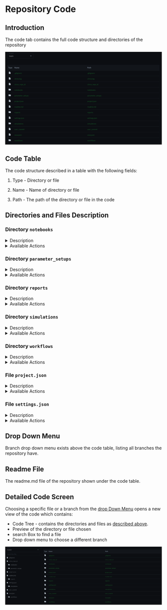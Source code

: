 # Repository Code

## Introduction

The code tab contains the full code structure and directories of the repository

![Alt text](img/code_table.png)

## Code Table

The code structure described in a table with the following fields:

1. Type - Directory or file

2. Name - Name of directory or file

3. Path - The path of the directory or file in the code

## Directories and Files Description

### Directory `notebooks`
<details>
  <summary>Description</summary>  

The `notebooks` directory in your CITROS simulation contains all the Jupyter-Notebook files. These notebooks help you process the data after running a CITROS simulation. It is recommended to use IPYNB files for this purpose, as they are primarily used by Jupyter Notebook - an interactive computational program designed to assist users in manipulating and analyzing Python language.

The advantages of IPYNB files is that they are human-readable, as plain text files formatted using JSON (JavaScript Object Notation), which makes them easy to read. Additionally, IPYNB files are saved in an open standard file format, which means they are accessible to anyone. Furthermore, IPYNB files can easily be converted to other formats such as HTML, PDF, reStructuredText, and LateX formats.

For further information on how to process the data and analyze the results you can see [here](../docs_data_analysis/data_access/getting_started.md).
</details>
<details>
  <summary>Available Actions</summary>  

The Files nested under `notebooks` directory has the following actions:

#### Preview

Press the **Preview** to view the rendered code file

#### Code

Press the **Code** to view the raw code file. 

![Alt text](img/actions_code_prev.png)

#### Edit Icon

Edit icon opens to edit the raw file.

![Alt text](img/actions_edit.png)

Press **Commit Changes** to commit them into the repository

Press **Cancel Changes** to close without committing changes

![Alt text](img/actions_commit.png)


**ipynb (Jupyter Notebook) files** has a bigger variety of actions:

#### Start 

Press the start kernel button to be able to run Python notebook.

![Alt text](img/actions_kernel_start.png)

#### Stop

Press the stop button to stop the kernel.

![Alt text](img/actions_kernel_stop.png)

#### Choose Kernel

Open Drop down menu to choose a kernel type.

![Alt text](img/actions_dropdown.png)

:::note
At the moment CITROS supports only Python kernel
:::

#### Kernel Indicator

Indicates whether kernel is connected and in which state

Green circle and state for connected
Red circle for disconnected

![Alt text](img/actions_kernel_indicator.png)

#### Documentation

Press **Documentation** to open CITROS Docs as wizard

![Alt text](img/actions_documentaion.png)

#### Batch Runs 

Press **Batch Runs** to open all the run of the repository as wizard

![Alt text](img/actions_batchruns.png)

#### Data Analysis Snippets

![Alt text](img/actions_data.png)



#### Edit Icon

Press the **Edit icon** to edit the raw file.

Press **+Code** to commit them into the repository

Press **+Markdown** to commit them into the repository

Press **Commit Changes** to commit them into the repository

Press **Cancel Changes** to close without committing changes

#### Export to PDF

![Alt text](img/actions_pdf.png)


#### Execute all Cells

![Alt text](img/actions_execute.png)

#### Clear all Outputs

![Alt text](img/actions_outputs.png)



</details>


### Directory `parameter_setups`
<details>

<summary>Description</summary>

The `parameter_setups` directory stores your JSON-formatted parameter setup files. When you initialize your citros repository, a `default_param_setup.json` file is automatically generated. This file consolidates all the default parameters for every node across all the packages in your ROS project, providing a consolidated and easily accessible record of these parameters.

The file `default_param_setup.json` will not be overwritten during citros `init`, `run` or `status` commands. Nevertheless, it is recommended to duplicate this file under a different name within the `parameter_setups` directory before making any modifications. This practice ensures your custom setups are preserved and allows you to experiment with various parameter configurations.
    
The structured format of the parameter setup files streamlines both the understanding and alteration of parameters for each node in your ROS project. This becomes especially valuable when you're keen to explore the influence of different parameter values on your ROS project's behavior. Take, for instance, a static parameter value like 42. Instead of hard-coding it, you could use a *function object* to derive a value from a normal distribution centered at 42. The introduction of function objects broadens your horizons, enabling you to use any numpy function or even craft user-defined functions for meticulous computational adjustments. A prime example is when parameter values are intricate, making them cumbersome to hard-code; in such scenarios, you can devise a function to fetch them from a file. In essence, this newfound flexibility paves the way for limitless computational and manipulative possibilities for your parameters.

To learn more about how to include functions in the parameter file, you can find detailed information on the process [here](/docs_cli/configuration/config_params.md).

</details>


<details>
  <summary>Available Actions</summary>  

The Files nested under `parameter_setups` directory has the following actions:

#### Preview

Press the **Preview** to view the rendered code file

#### Code

Press the **Code** to view the raw code file. 

![Alt text](img/actions_code_prev.png)

#### Edit Icon

Edit icon opens to edit the raw file.

![Alt text](img/actions_edit.png)

Press **Commit Changes** to commit them into the repository

Press **Cancel Changes** to close without committing changes

![Alt text](img/actions_commit.png)

</details>

### Directory `reports`
<details>
  <summary>Description</summary>
  TODO
</details>


<details>
  <summary>Available Actions</summary>  
TODO
</details>

### Directory `simulations`
<details>
<summary>Description</summary>

The `simulations` directory stores your JSON-formatted simulation files.

A simulation json file is an auto-generated file corresponding to each launch file in your ROS project. For instance, a launch file named `foo.launch.py` will have a corresponding `simulation_foo.json` file. This file outlines the details necessary to run the corresponding simulation, specifying parameters, resources, and launch files.

Here's a breakdown of its typical structure and content:

- `description`: This is a descriptive field for the simulation setup. You can modify it to better describe your specific simulation.

- `parameter_setup`: This field points to the parameter setup JSON file that will be used for this simulation. By default, it points to `default_param_setup.json`, but you can point it to any custom parameter setup file you created in the `parameter_setups` directory.

- `launch_file`: Specifies the ROS launch file that will be used to start the simulation. For instance, `foo.launch.py`.

- `timeout`: This is the maximum time (in seconds) the simulation is allowed to run. The default is 60 seconds. If the simulation does not conclude within this timeframe, it will be terminated.

- `GPU`: Specifies the number of GPU resources required for the simulation. The default is 0, indicating that no GPU resources are needed.

- `CPU`: Specifies the number of CPU resources required for the simulation. The default is 2.

- `MEM`: Specifies the amount of memory required for the simulation in megabytes, e.g., 265.

- `storage_type`: This setting determines the storage format for the ROS bag files generated during the simulation's runs. The possible valid value are `SQLITE3` (default) and `MCAP`.

You can modify these fields to suit your simulation needs, just remember to save your customized version under a different name to prevent overwriting during citros `init`, `run`, or `status` commands.

</details>


<details>
  <summary>Available Actions</summary>  

The Files nested under `Simulations` directory has the following actions:

#### Preview

Press the **Preview** to view the rendered code file

#### Code

Press the **Code** to view the raw code file. 

![Alt text](img/actions_code_prev.png)

#### Edit Icon

Edit icon opens to edit the raw file.

![Alt text](img/actions_edit.png)

Press **Commit Changes** to commit them into the repository

Press **Cancel Changes** to close without committing changes

![Alt text](img/actions_commit.png)


</details>

### Directory `workflows`
<details>
<summary>Description</summary>

The `workflows` directory stores your JSON-formatted workflow files.

A flow.json file (e.g. `default_flow.json` which is auto-generated during `citros init`) is a user-crafted file used to automate and manage the flow of simulations in a citros repository. This file controls when the flow is triggered, which simulations are running, the post-processing analysis using Jupyter notebooks, and the recipients of the final reports. Here is a breakdown of its structure and content:

- `trigger`: This field specifies the event that initiates the flow. It is usually tied to some form of version control event, like a Git push, but can be configured according to the user's needs.

- `simulations`: This is an array of simulations to be run, specified as pairs of simulation name and the number of times to run them. For example, ["sim1", 17] means the simulation "sim1" will be run 17 times. Multiple simulations can be listed and each will be run the specified number of times.

- `notebooks`: This is a list of Jupyter notebooks used for post-processing analysis of the simulation results. For example, ["nb1.ipynb", "nb2.ipynb"] means these two notebooks will be run once the simulations complete, with the results used as their input data.

- `recipients`: This is a list of email addresses that will receive the reports generated from the notebooks' analysis.

The flow.json file helps to streamline and automate your citros repository by tying together simulation runs, data analysis, and report distribution into a single manageable file. You can customize it to suit the specifics of your project.

</details>


<details>
  <summary>Available Actions</summary>  

The Files nested under `Workflows` directory has the following actions:

#### Preview

Press the **Preview** to view the rendered code file

#### Code

Press the **Code** to view the raw code file. 

![Alt text](img/actions_code_prev.png)

#### Edit Icon

Edit icon opens to edit the raw file.

![Alt text](img/actions_edit.png)

Press **Commit Changes** to commit them into the repository

Press **Cancel Changes** to close without committing changes

![Alt text](img/actions_commit.png)


</details>

### File `project.json`
<details>
<summary>Description</summary>
The project.json file is a key component of your Citros repository. It contains metadata about your ROS project, and is automatically generated by the citros `init`, `run` and `status` commands. Here's a description of its top-level fields:

- `citros_cli_version`: The Citros CLI version installed.

- `cover`: A placeholder for a potential image that represents the project.

- `description`: A string for providing a detailed description of the project.

- `git`: The git repository URL associated with the project.

- `image`: A name that corresponds to the docker image of the project.

- `is_active`: A boolean flag indicating whether the project is active or not.

- `launches`: An array for storing metadata about launch files associated with the project. 
  
    **Note**: these are the global launch files, which are not associated with any specific package. Generally, they are less commonly used. For package launch files, see inside the list of [*packages*](#packages-array).

- `license`: A string indicating the license of the project.

- `name`: The name of the project. *Note*: this is the only field that you may edit and it will not be overwritten during subsequent citros commands.

- [`packages`](#packages-array): An array of objects that describe the ROS packages that exist within the project.

- `path`: The directory path to the project.

- `readme`: The contents of the project's README file.

- `tags`: An array of strings for tagging and categorizing the project.

#### `packages` Array

In the `packages` array, each object describes a specific package within the project. These objects contain similar information to the top-level fields, with additional fields:

- `maintainer`: The maintainer of the package.

- `maintainer_email`: The email address of the maintainer.

- [`nodes`](#nodes-array): An array of objects describing each node in the package, including their parameters and entry points.

- `package_xml`: The path to the package's XML file.

- `setup_py`: The path to the package's `setup.py` file. For python ROS projects only.

- `cmake`: The path to the package's `CMakeLists.txt` file. For C++ ROS projects only.

- `parameters`: An array of objects that describe the package-level parameters, i.e. parameters which are not associated with any node. As with node-level parameters, this includes their name, type, and value.

#### `nodes` Array

The `nodes` array contains objects that describe the ROS nodes within a package. Each object includes the following fields:

- `entry_point`: The entry point for the node, typically the function that should be executed when the node is run.

- `name`: The name of the node.

- `parameters`: An array of objects that describe the parameters associated with the node, including their name, type, and value.

- `path`: The path to the node's Python file.

</details>


<details>
  <summary>Available Actions</summary>  

#### Preview

Press the **Preview** to view the rendered code file

#### Code

Press the **Code** to view the raw code file. 

![Alt text](img/actions_code_prev.png)

#### Edit Icon

Edit icon opens to edit the raw file.

![Alt text](img/actions_edit.png)

Press **Commit Changes** to commit them into the repository

Press **Cancel Changes** to close without committing changes

![Alt text](img/actions_commit.png)


</details>

### File `settings.json`
<details>
<summary>Description</summary>

The settings.json file holds configuration settings for your Citros repository. Here is a breakdown of each field in 
this file:

- `name`: The name of the current settings profile. This can be useful if you want to maintain different sets of settings for different contexts (e.g., 'default_settings', 'debug_settings', etc.).

- `force_message`: This is a boolean setting (in string format). If set to "True", it enforces that a descriptive message is provided for each batch of simulation runs. This can be helpful for keeping track of the purpose or characteristics of each run batch.

- `force_batch_name`: Similar to force_message, this is a boolean setting (in string format). If set to "True", it enforces that a unique name is provided for each batch of simulation runs. This can be useful for organizing and identifying different batches of runs.

</details>

<details>
  <summary>Available Actions</summary>  

#### Preview

Press the **Preview** to view the rendered code file

#### Code

Press the **Code** to view the raw code file. 

![Alt text](img/actions_code_prev.png)

#### Edit Icon

Edit icon opens to edit the raw file.

![Alt text](img/actions_edit.png)

Press **Commit Changes** to commit them into the repository

Press **Cancel Changes** to close without committing changes

![Alt text](img/actions_commit.png)


</details>

## Drop Down Menu

Branch drop down menu exists above the code table, listing all branches the repository have.

## Readme File

The readme.md file of the repository shown under the code table.


## Detailed Code Screen

Choosing a specific file or a branch from the [drop Down Menu](#droop-down-menu) opens a new view of the code which contains:

- Code Tree - contains the directories and files as [described above](#directories-and-files-description).
- Preview of the directory or file chosen
- search Box to find a file
- Drop down menu to choose a different branch

![Alt text](img/code_detailed.png)
